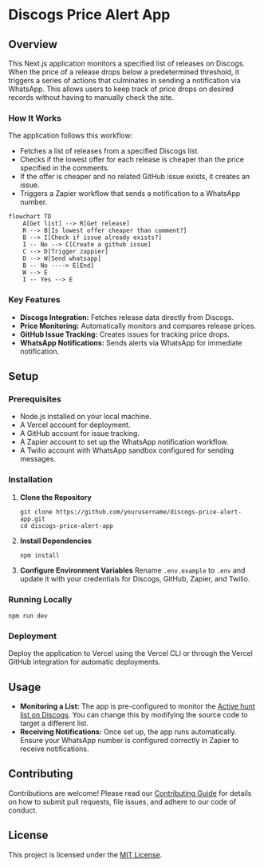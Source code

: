 # Discogs Price Alert App

## Overview
This Next.js application monitors a specified list of releases on Discogs. When the price of a release drops below a predetermined threshold, it triggers a series of actions that culminates in sending a notification via WhatsApp. This allows users to keep track of price drops on desired records without having to manually check the site.

### How It Works
The application follows this workflow:
- Fetches a list of releases from a specified Discogs list.
- Checks if the lowest offer for each release is cheaper than the price specified in the comments.
- If the offer is cheaper and no related GitHub issue exists, it creates an issue.
- Triggers a Zapier workflow that sends a notification to a WhatsApp number.

```mermaid
flowchart TD
    A[Get list] --> R[Get release]
    R --> B[Is lowest offer cheaper than comment?]
    B --> I[Check if issue already exists?]
    I -- No --> C[Create a github issue]
    C --> D[Trigger zappier]
    D --> W[Send whatsapp]
    B -- No ----> E[End]
    W --> E
    I -- Yes --> E
```

### Key Features
- **Discogs Integration:** Fetches release data directly from Discogs.
- **Price Monitoring:** Automatically monitors and compares release prices.
- **GitHub Issue Tracking:** Creates issues for tracking price drops.
- **WhatsApp Notifications:** Sends alerts via WhatsApp for immediate notification.

## Setup

### Prerequisites
- Node.js installed on your local machine.
- A Vercel account for deployment.
- A GitHub account for issue tracking.
- A Zapier account to set up the WhatsApp notification workflow.
- A Twilio account with WhatsApp sandbox configured for sending messages.

### Installation
1. **Clone the Repository**
   ```
   git clone https://github.com/yourusername/discogs-price-alert-app.git
   cd discogs-price-alert-app
   ```

2. **Install Dependencies**
   ```
   npm install
   ```

3. **Configure Environment Variables**
   Rename `.env.example` to `.env` and update it with your credentials for Discogs, GitHub, Zapier, and Twilio.

### Running Locally
```
npm run dev
```

### Deployment
Deploy the application to Vercel using the Vercel CLI or through the Vercel GitHub integration for automatic deployments.

## Usage
- **Monitoring a List:** The app is pre-configured to monitor the [Active hunt list on Discogs](https://www.discogs.com/lists/Active-hunt/1503851). You can change this by modifying the source code to target a different list.
- **Receiving Notifications:** Once set up, the app runs automatically. Ensure your WhatsApp number is configured correctly in Zapier to receive notifications.

## Contributing
Contributions are welcome! Please read our [Contributing Guide](CONTRIBUTING.md) for details on how to submit pull requests, file issues, and adhere to our code of conduct.

## License
This project is licensed under the [MIT License](LICENSE).
